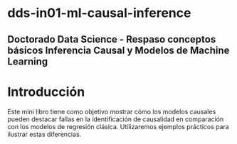 # dds-in01-ml-causal-inference
## Doctorado Data Science - Respaso conceptos básicos Inferencia Causal y Modelos de Machine Learning

# Introducción

Este mini libro tiene como objetivo mostrar cómo los modelos causales pueden destacar fallas en la identificación de causalidad en comparación con los modelos de regresión clásica. Utilizaremos ejemplos prácticos para ilustrar estas diferencias.
